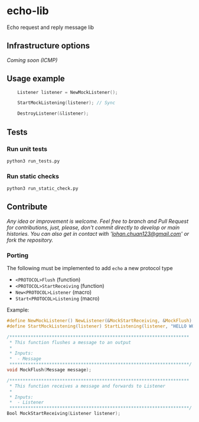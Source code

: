 # echo-lib
Echo request and reply message lib

## Infrastructure options

_Coming soon (ICMP)_

## Usage example

```c
    Listener listener = NewMockListener();

    StartMockListening(listener); // Sync

    DestroyListener(&listener);
```

## Tests

### Run unit tests

``` bash
python3 run_tests.py
```

### Run static checks

``` bash
python3 run_static_check.py
```

## Contribute

_Any idea or improvement is welcome. Feel free to branch and Pull Request for contributions, just, please, don't commit directly to develop or main histories. You can also get in contact with 'lohan.chuan123@gmail.com' or fork the repository._

### Porting

The following must be implemented to add `echo` a new protocol type

- `<PROTOCOL>Flush` (function)
- `<PROTOCOL>StartReceiving` (function)
- `New<PROTOCOL>Listener` (macro)
- `Start<PROTOCOL>Listening` (macro)

Example:

``` c
#define NewMockListener() NewListener(&MockStartReceiving, &MockFlush)
#define StartMockListening(listener) StartListening(listener, "HELLO WORLD\0")

/********************************************************************
 * This function flushes a message to an output
 * 
 * Inputs:
 *  - Message
 ********************************************************************/
void MockFlush(Message message);

/********************************************************************
 * This function receives a message and forwards to Listener
 * 
 * Inputs:
 *  - Listener
 ********************************************************************/
Bool MockStartReceiving(Listener listener);
```
